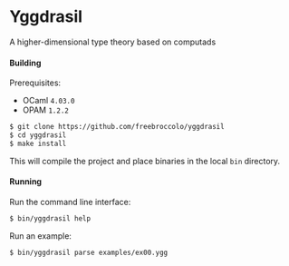# Yggdrasil

A higher-dimensional type theory based on computads

#### Building

Prerequisites:

* OCaml `4.03.0`
* OPAM `1.2.2`

```sh
$ git clone https://github.com/freebroccolo/yggdrasil
$ cd yggdrasil
$ make install
```

This will compile the project and place binaries in the local `bin` directory.

#### Running

Run the command line interface:

```sh
$ bin/yggdrasil help
```

Run an example:

```sh
$ bin/yggdrasil parse examples/ex00.ygg
```
